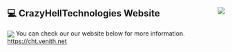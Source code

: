## 💻 CrazyHellTechnologies Website <img align="right" src="https://komarev.com/ghpvc/?username=CrazyHellTechnologies"></img>
<img align="center" src="https://cht.venith.net/assets/images/tenor.gif"></img>
You can check our our website below for more information.</br>
https://cht.venith.net

